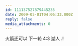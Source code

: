 ```yaml
---
id: 111137527879445235
date: 2009-05-01T04:06:33.000Z
reply: false
media_attachments: 0
---
```


火箭还可以 下一轮 4:3 湖人 .!

